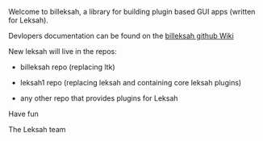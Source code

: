 Welcome to billeksah, a library for building plugin based GUI apps 
(written for Leksah).

Devlopers documentation can be found on the [billeksah github Wiki](https://github.com/leksah/billeksah/wiki) 

New leksah will live in the repos:

 * billeksah repo (replacing ltk)

 * leksah1 repo (replacing leksah and containing core leksah plugins)

 * any other repo that provides plugins for Leksah

Have fun

The Leksah team


